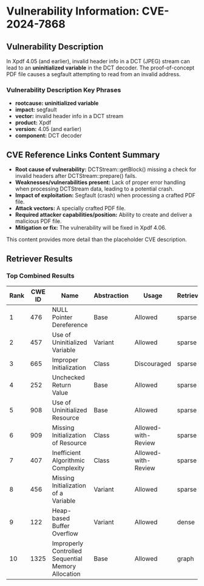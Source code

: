 # Vulnerability Information: CVE-2024-7868

## Vulnerability Description
In Xpdf 4.05 (and earlier), invalid header info in a DCT (JPEG) stream can lead to an **uninitialized variable** in the DCT decoder. The proof-of-concept PDF file causes a segfault attempting to read from an invalid address.

### Vulnerability Description Key Phrases
- **rootcause:** **uninitialized variable**
- **impact:** segfault
- **vector:** invalid header info in a DCT stream
- **product:** Xpdf
- **version:** 4.05 (and earlier)
- **component:** DCT decoder

## CVE Reference Links Content Summary
- **Root cause of vulnerability:** DCTStream::getBlock() missing a check for invalid headers after DCTStream::prepare() fails.
- **Weaknesses/vulnerabilities present:** Lack of proper error handling when processing DCTStream data, leading to a potential crash.
- **Impact of exploitation:** Segfault (crash) when processing a crafted PDF file.
- **Attack vectors:** A specially crafted PDF file.
- **Required attacker capabilities/position:** Ability to create and deliver a malicious PDF file.
- **Mitigation or fix:** The vulnerability will be fixed in Xpdf 4.06.

This content provides more detail than the placeholder CVE description.

## Retriever Results

### Top Combined Results

| Rank | CWE ID | Name | Abstraction | Usage  | Retrievers | Individual Scores |
|------|--------|------|-------------|-------|------------|-------------------|
| 1 | 476 | NULL Pointer Dereference | Base | Allowed | sparse | 0.258 |
| 2 | 457 | Use of Uninitialized Variable | Variant | Allowed | sparse | 0.257 |
| 3 | 665 | Improper Initialization | Class | Discouraged | sparse | 0.251 |
| 4 | 252 | Unchecked Return Value | Base | Allowed | sparse | 0.248 |
| 5 | 908 | Use of Uninitialized Resource | Base | Allowed | sparse | 0.246 |
| 6 | 909 | Missing Initialization of Resource | Class | Allowed-with-Review | sparse | 0.243 |
| 7 | 407 | Inefficient Algorithmic Complexity | Class | Allowed-with-Review | sparse | 0.240 |
| 8 | 456 | Missing Initialization of a Variable | Variant | Allowed | sparse | 0.239 |
| 9 | 122 | Heap-based Buffer Overflow | Variant | Allowed | dense | 0.432 |
| 10 | 1325 | Improperly Controlled Sequential Memory Allocation | Base | Allowed | graph | 0.003 |

